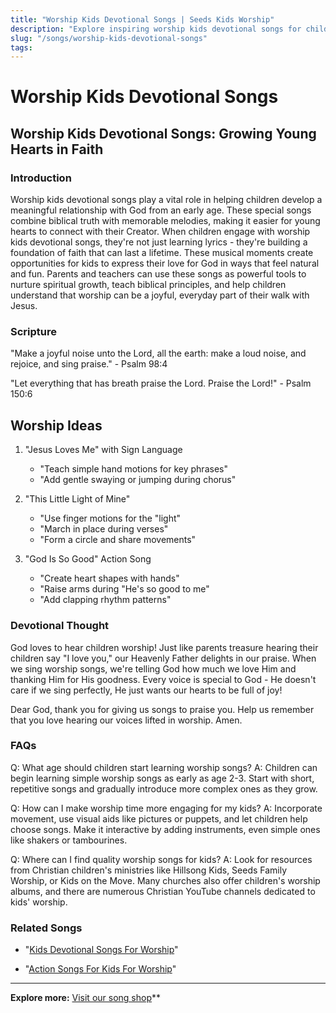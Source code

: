 ```yaml
---
title: "Worship Kids Devotional Songs | Seeds Kids Worship"
description: "Explore inspiring worship kids devotional songs for children's worship and faith development. Biblical music resources for families and ministry."
slug: "/songs/worship-kids-devotional-songs"
tags:
---
```


# Worship Kids Devotional Songs

## Worship Kids Devotional Songs: Growing Young Hearts in Faith

### Introduction
Worship kids devotional songs play a vital role in helping children develop a meaningful relationship with God from an early age. These special songs combine biblical truth with memorable melodies, making it easier for young hearts to connect with their Creator. When children engage with worship kids devotional songs, they're not just learning lyrics - they're building a foundation of faith that can last a lifetime. These musical moments create opportunities for kids to express their love for God in ways that feel natural and fun. Parents and teachers can use these songs as powerful tools to nurture spiritual growth, teach biblical principles, and help children understand that worship can be a joyful, everyday part of their walk with Jesus.

### Scripture
"Make a joyful noise unto the Lord, all the earth: make a loud noise, and rejoice, and sing praise." - Psalm 98:4

"Let everything that has breath praise the Lord. Praise the Lord!" - Psalm 150:6

## Worship Ideas
1. "Jesus Loves Me" with Sign Language
   - "Teach simple hand motions for key phrases"
   - "Add gentle swaying or jumping during chorus"

2. "This Little Light of Mine"
   - "Use finger motions for the "light"
   - "March in place during verses"
   - "Form a circle and share movements"

3. "God Is So Good" Action Song
   - "Create heart shapes with hands"
   - "Raise arms during "He's so good to me"
   - "Add clapping rhythm patterns"

### Devotional Thought
God loves to hear children worship! Just like parents treasure hearing their children say "I love you," our Heavenly Father delights in our praise. When we sing worship songs, we're telling God how much we love Him and thanking Him for His goodness. Every voice is special to God - He doesn't care if we sing perfectly, He just wants our hearts to be full of joy!

Dear God, thank you for giving us songs to praise you. Help us remember that you love hearing our voices lifted in worship. Amen.

### FAQs
Q: What age should children start learning worship songs?
A: Children can begin learning simple worship songs as early as age 2-3. Start with short, repetitive songs and gradually introduce more complex ones as they grow.

Q: How can I make worship time more engaging for my kids?
A: Incorporate movement, use visual aids like pictures or puppets, and let children help choose songs. Make it interactive by adding instruments, even simple ones like shakers or tambourines.

Q: Where can I find quality worship songs for kids?
A: Look for resources from Christian children's ministries like Hillsong Kids, Seeds Family Worship, or Kids on the Move. Many churches also offer children's worship albums, and there are numerous Christian YouTube channels dedicated to kids' worship.

### Related Songs

- "[Kids Devotional Songs For Worship](/songs/kids-devotional-songs-for-worship/)"

- "[Action Songs For Kids For Worship](/songs/action-songs-for-kids-for-worship/)"

---

**Explore more:** [Visit our song shop](https://seedskidsworship.com/shop)**

<!-- Schema Markup -->
<script type="application/ld+json">
{
  "@context": "https://schema.org",
  "@type": "MusicRecording",
  "name": "Worship Kids Devotional Songs",
  "byArtist": {
    "@type": "MusicGroup",
    "name": "Seeds Kids Worship"
  },
  "isFamilyFriendly": true,
  "url": "https://seedskidsworship.com/songs/worship-kids-devotional-songs/"
}
</script>